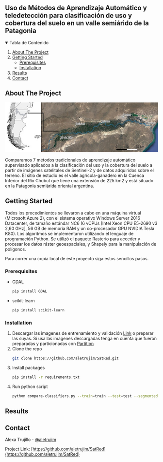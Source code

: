 ## Uso de Métodos de Aprendizaje Automático y teledetección para clasificación de uso y cobertura del suelo en un valle semiárido de la Patagonia

<!-- TABLE OF CONTENTS -->
<details open="open">
  <summary>Tabla de Contenido</summary>
  <ol>
    <li>
     <a href="#about-the-project">About The Project</a>
    </li>
    <li>
      <a href="#getting-started">Getting Started</a>
      <ul>
        <li><a href="#prerequisites">Prerequisites</a></li>
        <li><a href="#installation">Installation</a></li>
      </ul>
    </li>
    <li><a href="#results">Results</a></li>
    <li><a href="#contact">Contact</a></li>
  </ol>
</details>

<!-- ABOUT THE PROJECT -->
## About The Project

![virch](https://github.com/aletrujim/SatRed/blob/main/compare-classifiers/images/fig1.jpg)

Comparamos 7 métodos tradicionales de aprendizaje automático supervisado aplicados a la clasificación del uso y la cobertura del suelo a partir de imágenes satelitales de Sentinel-2 y de datos adquiridos sobre el terreno. El sitio de estudio es el valle agrícola-ganadero en la Cuenca  Inferior del Río Chubut que tiene una extensión de 225 km2 y está situado en la Patagonia semiárida oriental argentina.

<!-- GETTING STARTED -->
## Getting Started

Todos los procedimientos se llevaron a cabo en una máquina virtual (Microsoft Azure 2), con el sistema operativo Windows Server 2016 Datacenter, de tamaño estándar NC6 (6 vCPUs [Intel Xeon CPU E5-2690 v3 2,60 GHz], 56 GB de memoria RAM y un co-procesador GPU NVIDIA Tesla K80). Los algoritmos se implementaron utilizando el lenguaje de programación Python. Se utilizó el paquete Rasterio para acceder y procesar los datos ráster geoespaciales, y Shapely para la manipulación de polígonos. 

Para correr una copia local de este proyecto siga estos sencillos pasos.

### Prerequisites

* GDAL
  ```sh
  pip install GDAL
  ```
* scikit-learn
  ```sh
  pip install scikit-learn
  ```
  
 ### Installation

1. Descargar las imagenes de entrenamiento y validación [Link](https://drive.google.com/drive/folders/1Y68DvzrQ0ahoN0zNH-h17x6bjXxJqXim?usp=sharing) o preparar las suyas. Si usa las imagenes descargadas tenga en cuenta que fueron preparadas y particionadas con [Partition](https://github.com/aletrujim/SatRed/tree/main/partition)
3. Clone the repo
   ```sh
   git clone https://github.com/aletrujim/SatRed.git
   ```
3. Install packages
   ```sh
   pip install -r requirements.txt
   ```
4. Run python script
   ```sh
   python compare-classifiers.py --train=train --test=test --segmented=result
   ```
   
<!-- RESULTS -->
## Results

<!-- CONTACT -->
## Contact

Alexa Trujillo - [@aletrujim](https://twitter.com/aletrujim)

Project Link: [https://github.com/aletrujim/SatRed](https://github.com/aletrujim/SatRed)
 
